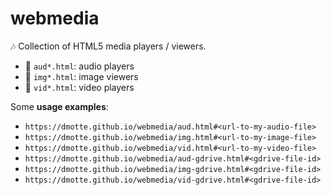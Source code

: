 # webmedia

:notes: Collection of HTML5 media players / viewers.

- :page_facing_up: `aud*.html`: audio players
- :page_facing_up: `img*.html`: image viewers
- :page_facing_up: `vid*.html`: video players

Some **usage examples**:

- `https://dmotte.github.io/webmedia/aud.html#<url-to-my-audio-file>`
- `https://dmotte.github.io/webmedia/img.html#<url-to-my-image-file>`
- `https://dmotte.github.io/webmedia/vid.html#<url-to-my-video-file>`
- `https://dmotte.github.io/webmedia/aud-gdrive.html#<gdrive-file-id>`
- `https://dmotte.github.io/webmedia/img-gdrive.html#<gdrive-file-id>`
- `https://dmotte.github.io/webmedia/vid-gdrive.html#<gdrive-file-id>`
